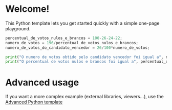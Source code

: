 # Welcome!

This Python template lets you get started quickly with a simple one-page playground.

```python runnable
percentual_de_votos_nulos_e_brancos = 100-26-24-22;
numero_de_votos = 196/percentual_de_votos_nulos_e_brancos;
numero_de_votos_do_candidato_vencedor = 26/100*numero_de_votos;

print("O numero de votos obtido pelo candidato vencedor foi igual a", numero_de_votos_do_candidato_vencedor);
print("O percentual de votos nulos e brancos foi igual a", percentual_de_votos_nulos_e_brancos, "%");
```

# Advanced usage

If you want a more complex example (external libraries, viewers...), use the [Advanced Python template](https://tech.io/select-repo/429)
